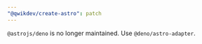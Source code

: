 ```yaml
---
"@qwikdev/create-astro": patch
---
```


`@astrojs/deno` is no longer maintained. Use `@deno/astro-adapter`.
